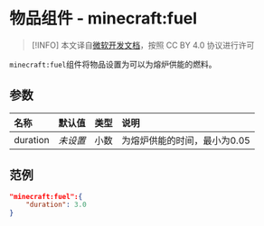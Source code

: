 # 物品组件 - minecraft:fuel
> [!INFO]
> 本文译自[微软开发文档](https://learn.microsoft.com/en-us/minecraft/creator/)，按照 CC BY 4.0 协议进行许可

    
`minecraft:fuel`组件将物品设置为可以为熔炉供能的燃料。

## 参数
| 名称 | 默认值 | 类型 | 说明  |
|:----------|:----------|:----------|:----------|
| duration | *未设置* | 小数 | 为熔炉供能的时间，最小为0.05 |

## 范例
```json
"minecraft:fuel":{
    "duration": 3.0
}
```
